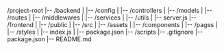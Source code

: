 /project-root
|-- /backend
|   |-- /config
|   |-- /controllers
|   |-- /models
|   |-- /routes
|   |-- /middlewares
|   |-- /services
|   |-- /utils
|   |-- server.js
|-- /frontend
|   |-- /public
|   |-- /src
|       |-- /assets
|       |-- /components
|       |-- /pages
|       |-- /styles
|       |-- index.js
|   |-- package.json
|-- /scripts
|-- .gitignore
|-- package.json
|-- README.md

